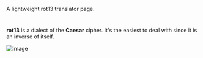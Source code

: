 A lightweight rot13 translator page.
# 
__rot13__ is a dialect of the **Caesar** cipher. It's the easiest to deal with since it is an inverse of itself.

![image](https://github.com/gayforbitcoin/rot13/assets/137605843/bb3393c8-b7b6-4e45-b89f-f30c4bf7362e)
